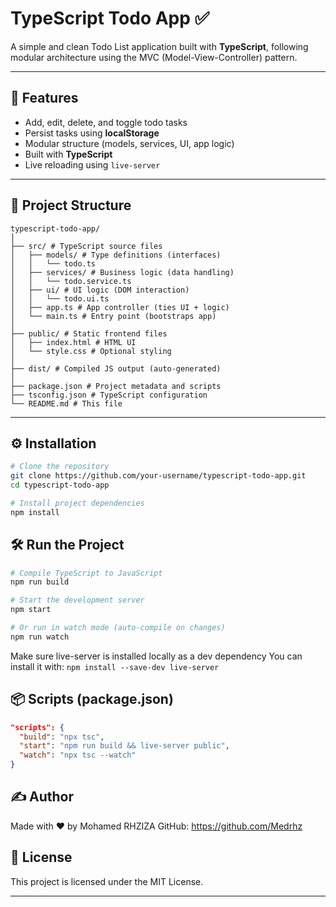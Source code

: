 
# TypeScript Todo App ✅

A simple and clean Todo List application built with **TypeScript**, following modular architecture using the MVC (Model-View-Controller) pattern.

---

## 🚀 Features

- Add, edit, delete, and toggle todo tasks  
- Persist tasks using **localStorage**  
- Modular structure (models, services, UI, app logic)  
- Built with **TypeScript**  
- Live reloading using `live-server`

---

## 🧱 Project Structure

```
typescript-todo-app/
│
├── src/ # TypeScript source files
│   ├── models/ # Type definitions (interfaces)
│   │   └── todo.ts
│   ├── services/ # Business logic (data handling)
│   │   └── todo.service.ts
│   ├── ui/ # UI logic (DOM interaction)
│   │   └── todo.ui.ts
│   ├── app.ts # App controller (ties UI + logic)
│   └── main.ts # Entry point (bootstraps app)
│
├── public/ # Static frontend files
│   ├── index.html # HTML UI
│   └── style.css # Optional styling
│
├── dist/ # Compiled JS output (auto-generated)
│
├── package.json # Project metadata and scripts
├── tsconfig.json # TypeScript configuration
└── README.md # This file
```

---

## ⚙️ Installation

```bash
# Clone the repository
git clone https://github.com/your-username/typescript-todo-app.git
cd typescript-todo-app

# Install project dependencies
npm install
```

## 🛠️ Run the Project

```bash
# Compile TypeScript to JavaScript
npm run build

# Start the development server
npm start

# Or run in watch mode (auto-compile on changes)
npm run watch
```
Make sure live-server is installed locally as a dev dependency
You can install it with:
`npm install --save-dev live-server`

## 📦 Scripts (package.json)

```json
"scripts": {
  "build": "npx tsc",
  "start": "npm run build && live-server public",
  "watch": "npx tsc --watch"
}
```

## ✍️ Author
Made with ❤️ by Mohamed RHZIZA
GitHub: https://github.com/Medrhz

## 📄 License
This project is licensed under the MIT License.

---


